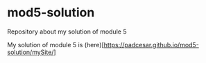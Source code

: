 # mod5-solution
Repository about my solution of module 5

My solution of module 5 is (here)[https://padcesar.github.io/mod5-solution/mySite/]
